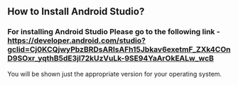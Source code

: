 ## How to Install Android Studio?

### For installing Android Studio Please go to the following link - https://developer.android.com/studio?gclid=Cj0KCQjwyPbzBRDsARIsAFh15Jbkav6exetmF_ZXk4COnD9SOxr_yqthB5dE3jl72kUzVuLk-9SE94YaArOkEALw_wcB <br>
You will be shown just the appropriate version for your operating system.
